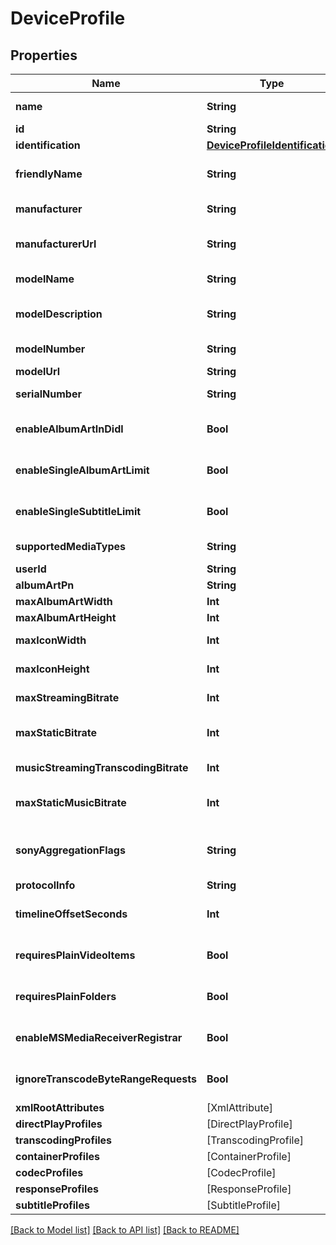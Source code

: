 # DeviceProfile

## Properties
Name | Type | Description | Notes
------------ | ------------- | ------------- | -------------
**name** | **String** | Gets or sets the name of this device profile. | [optional] 
**id** | **String** | Gets or sets the Id. | [optional] 
**identification** | [**DeviceProfileIdentification**](DeviceProfileIdentification.md) |  | [optional] 
**friendlyName** | **String** | Gets or sets the friendly name of the device profile, which can be shown to users. | [optional] 
**manufacturer** | **String** | Gets or sets the manufacturer of the device which this profile represents. | [optional] 
**manufacturerUrl** | **String** | Gets or sets an url for the manufacturer of the device which this profile represents. | [optional] 
**modelName** | **String** | Gets or sets the model name of the device which this profile represents. | [optional] 
**modelDescription** | **String** | Gets or sets the model description of the device which this profile represents. | [optional] 
**modelNumber** | **String** | Gets or sets the model number of the device which this profile represents. | [optional] 
**modelUrl** | **String** | Gets or sets the ModelUrl. | [optional] 
**serialNumber** | **String** | Gets or sets the serial number of the device which this profile represents. | [optional] 
**enableAlbumArtInDidl** | **Bool** | Gets or sets a value indicating whether EnableAlbumArtInDidl. | [optional] [default to false]
**enableSingleAlbumArtLimit** | **Bool** | Gets or sets a value indicating whether EnableSingleAlbumArtLimit. | [optional] [default to false]
**enableSingleSubtitleLimit** | **Bool** | Gets or sets a value indicating whether EnableSingleSubtitleLimit. | [optional] [default to false]
**supportedMediaTypes** | **String** | Gets or sets the SupportedMediaTypes. | [optional] 
**userId** | **String** | Gets or sets the UserId. | [optional] 
**albumArtPn** | **String** | Gets or sets the AlbumArtPn. | [optional] 
**maxAlbumArtWidth** | **Int** | Gets or sets the MaxAlbumArtWidth. | [optional] 
**maxAlbumArtHeight** | **Int** | Gets or sets the MaxAlbumArtHeight. | [optional] 
**maxIconWidth** | **Int** | Gets or sets the maximum allowed width of embedded icons. | [optional] 
**maxIconHeight** | **Int** | Gets or sets the maximum allowed height of embedded icons. | [optional] 
**maxStreamingBitrate** | **Int** | Gets or sets the maximum allowed bitrate for all streamed content. | [optional] 
**maxStaticBitrate** | **Int** | Gets or sets the maximum allowed bitrate for statically streamed content (&#x3D; direct played files). | [optional] 
**musicStreamingTranscodingBitrate** | **Int** | Gets or sets the maximum allowed bitrate for transcoded music streams. | [optional] 
**maxStaticMusicBitrate** | **Int** | Gets or sets the maximum allowed bitrate for statically streamed (&#x3D; direct played) music files. | [optional] 
**sonyAggregationFlags** | **String** | Gets or sets the content of the aggregationFlags element in the urn:schemas-sonycom:av namespace. | [optional] 
**protocolInfo** | **String** | Gets or sets the ProtocolInfo. | [optional] 
**timelineOffsetSeconds** | **Int** | Gets or sets the TimelineOffsetSeconds. | [optional] [default to 0]
**requiresPlainVideoItems** | **Bool** | Gets or sets a value indicating whether RequiresPlainVideoItems. | [optional] [default to false]
**requiresPlainFolders** | **Bool** | Gets or sets a value indicating whether RequiresPlainFolders. | [optional] [default to false]
**enableMSMediaReceiverRegistrar** | **Bool** | Gets or sets a value indicating whether EnableMSMediaReceiverRegistrar. | [optional] [default to false]
**ignoreTranscodeByteRangeRequests** | **Bool** | Gets or sets a value indicating whether IgnoreTranscodeByteRangeRequests. | [optional] [default to false]
**xmlRootAttributes** | [XmlAttribute] | Gets or sets the XmlRootAttributes. | [optional] 
**directPlayProfiles** | [DirectPlayProfile] | Gets or sets the direct play profiles. | [optional] 
**transcodingProfiles** | [TranscodingProfile] | Gets or sets the transcoding profiles. | [optional] 
**containerProfiles** | [ContainerProfile] | Gets or sets the container profiles. | [optional] 
**codecProfiles** | [CodecProfile] | Gets or sets the codec profiles. | [optional] 
**responseProfiles** | [ResponseProfile] | Gets or sets the ResponseProfiles. | [optional] 
**subtitleProfiles** | [SubtitleProfile] | Gets or sets the subtitle profiles. | [optional] 

[[Back to Model list]](../README.md#documentation-for-models) [[Back to API list]](../README.md#documentation-for-api-endpoints) [[Back to README]](../README.md)



